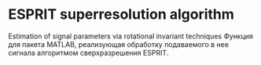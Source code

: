# ESPRIT superresolution algorithm
Estimation of signal parameters via rotational invariant techniques
Функция для пакета MATLAB, реализующая обработку подаваемого в нее сигнала алгоритмом сверхразрешения ESPRIT. 

